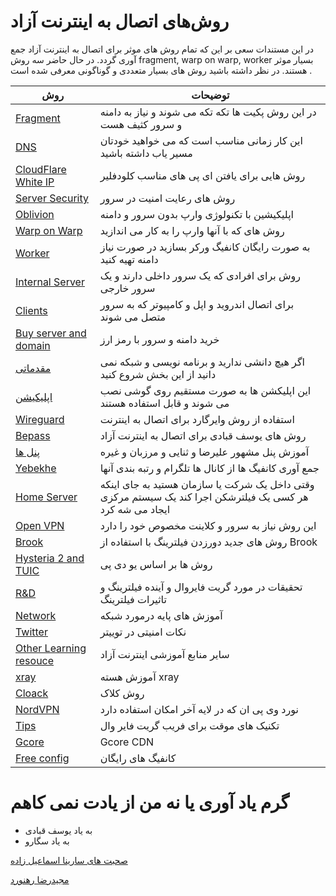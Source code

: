 #   روش‌های اتصال به اینترنت آزاد


در این مستندات سعی بر این که تمام روش های موثر برای اتصال به اینترنت آزاد جمع آوری گردد.
در حال حاضر سه روش fragment, warp on warp, worker   بسیار موثر هستند.
در نظر داشته باشید روش های بسیار متعددی و گوناگونی معرفی شده است .

| روش | توضیحات |
| --- | --- |
| [Fragment](https://github.com/majidrezarahnavard/way_of_freedom/blob/main/Fragment.md) | در این روش پکیت ها تکه تکه می شوند و نیاز به دامنه و سرور کثیف هست |
| [DNS](https://github.com/majidrezarahnavard/way_of_freedom/blob/main/DNS.md) | این کار زمانی مناسب است که می خواهید خودتان مسیر یاب داشته باشید |
| [CloudFlare White IP](https://github.com/majidrezarahnavard/way_of_freedom/blob/main/CloudFlare.md) | روش هایی برای یافتن ای پی های مناسب کلودفلیر |
| [Server Security](https://github.com/majidrezarahnavard/way_of_freedom/blob/main/Security.md) | روش های رعایت امنیت در سرور |
| [Oblivion](https://github.com/majidrezarahnavard/way_of_freedom/blob/main/Oblivion.md) | اپلیکیشین با تکنولوژی وارپ بدون سرور و دامنه |
| [Warp on Warp](https://github.com/majidrezarahnavard/way_of_freedom/blob/main/Warp.md)|روش های که با آنها وارپ را به کار می اندازید|
| [Worker](https://github.com/majidrezarahnavard/way_of_freedom/blob/main/Worker.md) | به صورت رایگان کانفیگ ورکر بسازید در صورت نیاز دامنه تهیه کنید |
| [Internal Server](https://github.com/majidrezarahnavard/way_of_freedom/blob/main/Internal_Server.md) | روش برای افرادی که یک سرور داخلی دارند و یک سرور خارجی |
| [Clients](https://github.com/majidrezarahnavard/way_of_freedom/blob/main/Clients.md) | برای اتصال اندروید و اپل و کامپیوتر که به سرور متصل می شوند |
| [‌Buy server and domain](https://github.com/majidrezarahnavard/way_of_freedom/blob/main/Buy.md) | خرید دامنه و سرور با رمز ارز |
| [مقدماتی](https://github.com/majidrezarahnavard/way_of_freedom/blob/main/Primary.md) | اگر هیچ دانشی ندارید و برنامه نویسی و شبکه نمی دانید از این بخش شروع کنید |
| [اپلیکیشن](https://github.com/majidrezarahnavard/way_of_freedom/blob/main/Application.md) | این اپلیکشن ها به صورت مستقیم روی گوشی نصب می شوند و قابل استفاده هستند |
| [Wireguard](https://github.com/majidrezarahnavard/way_of_freedom/blob/main/Wireguard.md) | استفاده از روش وایرگارد برای اتصال به اینترنت |
| [Bepass](https://github.com/majidrezarahnavard/way_of_freedom/blob/main/Other.md#Bepass) | روش های یوسف قبادی برای اتصال به اینترنت آزاد |
| [پنل ها](https://github.com/majidrezarahnavard/way_of_freedom/blob/main/Panel.md) | آموزش پنل مشهور علیرضا و ثنایی و مرزبان و غیره |
| [Yebekhe](https://github.com/majidrezarahnavard/way_of_freedom/blob/main/Other.md#Yebekhe) | جمع آوری کانفیگ ها از کانال ها تلگرام و رتبه بندی آنها |
| [Home Server](https://github.com/majidrezarahnavard/way_of_freedom/blob/main/Other.md#Home_Server) | وقتی داخل یک شرکت یا سازمان هستید به جای اینکه هر کسی یک فیلترشکن اجرا کند یک سیستم مرکزی ایجاد می شه کرد |
| [Open VPN](https://github.com/majidrezarahnavard/way_of_freedom/blob/main/Other.md#Open_VPN) | این روش نیاز به سرور و کلاینت مخصوص خود را دارد|
| [Brook](https://github.com/majidrezarahnavard/way_of_freedom/blob/main/Other.md#Brook) | روش های جدید دورزدن فیلترینگ با استفاده از Brook |
| [Hysteria 2  and TUIC](https://github.com/majidrezarahnavard/way_of_freedom/blob/main/Other.md#UDP) | روش ها بر اساس یو دی پی |
| [R&D](https://github.com/majidrezarahnavard/way_of_freedom/blob/main/Research.md) |  تحقیقات در مورد گریت فایروال و آینده فیلترینگ و تاثیرات فیلترینگ |
| [Network](https://github.com/majidrezarahnavard/way_of_freedom/blob/main/Network.md) | آموزش های پایه درمورد شبکه |
| [Twitter](https://github.com/majidrezarahnavard/way_of_freedom/blob/main/Twitter.md) | نکات امنیتی در توییتر |
| [Other Learning resouce](https://github.com/majidrezarahnavard/way_of_freedom/blob/main/Learning.md) | سایر منابع آموزشی اینترنت آزاد |
| [xray](https://github.com/majidrezarahnavard/way_of_freedom/blob/main/xray.md) | آموزش هسته xray |
| [Cloack](https://github.com/majidrezarahnavard/way_of_freedom/blob/main/Other.md#Cloak) | روش کلاک |
| [NordVPN](https://github.com/majidrezarahnavard/way_of_freedom/blob/main/Other.md#NordVPN) | نورد وی پی ان که در لایه آخر امکان استفاده دارد |
| [Tips](https://github.com/majidrezarahnavard/way_of_freedom/blob/main/Other.md#Tips) | تکنیک های موقت برای فریب گریت فایر وال |
| [Gcore](https://github.com/majidrezarahnavard/way_of_freedom/blob/main/Other.md#Gcore) | Gcore CDN |
| [Free config](https://github.com/majidrezarahnavard/way_of_freedom/blob/main/Free.md) | کانفیگ های رایگان |


#  گرم یاد آوری یا نه من از یادت نمی کاهم

* به یاد یوسف قبادی
* به یاد سگارو

[صحبت های سارینا اسماعیل زاده](https://www.youtube.com/watch?v=gpRnvFZ3vTU&t=52s)

[مجیدرضا رهنورد](https://www.youtube.com/watch?v=N3Yo009a7Uc)
